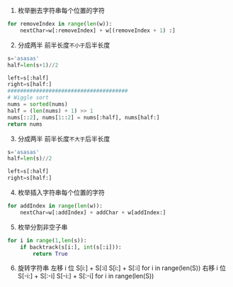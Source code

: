 1. 枚举删去字符串每个位置的字符

```Python
for removeIndex in range(len(w)):
    nextChar=w[:removeIndex] + w[(removeIndex + 1) :]
```

2. 分成两半 前半长度`不小于`后半长度

```Python
s='asasas'
half=len(s+1)//2

left=s[:half]
right=s[half:]
######################################
# Wiggle sort
nums = sorted(nums)
half = (len(nums) + 1) >> 1
nums[::2], nums[1::2] = nums[:half], nums[half:]
return nums
```

3. 分成两半 前半长度`不大于`后半长度

```Python
s='asasas'
half=len(s)//2

left=s[:half]
right=s[half:]
```

4. 枚举插入字符串每个位置的字符

```Python
for addIndex in range(len(w)):
    nextChar=w[:addIndex] + addChar + w[addIndex:]
```

5. 枚举分割非空子串

```Python
for i in range(1,len(s)):
    if backtrack(s[i:], int(s[:i])):
        return True
```

6. 旋转字符串
   左移 i 位
   S[i:] + S[:i]
   S[i:] + S[:i] for i in range(len(S))
   右移 i 位
   S[-i:] + S[:-i]
   S[-i:] + S[:-i] for i in range(len(S))
